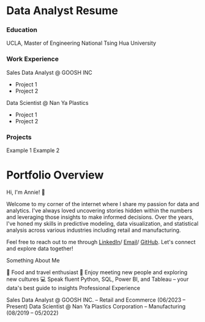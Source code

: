 # Data Analyst Resume

### Education
UCLA, Master of Engineering
National Tsing Hua University

### Work Experience
Sales Data Analyst @ GOOSH INC
- Project 1
- Project 2

Data Scientist @ Nan Ya Plastics
- Project 1
- Project 2

### Projects
Example 1
Example 2

# Portfolio Overview
Hi, I'm Annie! 👋

Welcome to my corner of the internet where I share my passion for data and analytics. I've always loved uncovering stories hidden within the numbers and leveraging those insights to make informed decisions. Over the years, I've honed my skills in predictive modeling, data visualization, and statistical analysis across various industries including retail and manufacturing.

Feel free to reach out to me through [LinkedIn](https://www.linkedin.com/in/anniechen091/)/ [Email](anniechen091@gmail.com)/ [GitHub](https://github.com/anniechen091). Let's connect and explore data together!

Something About Me

🍰 Food and travel enthusiast
🤝 Enjoy meeting new people and exploring new cultures
💻 Speak fluent Python, SQL, Power BI, and Tableau – your data's best guide to insights
Professional Experience

Sales Data Analyst @ GOOSH INC. – Retail and Ecommerce (06/2023 – Present)
Data Scientist @ Nan Ya Plastics Corporation – Manufacturing (08/2019 – 05/2022)
